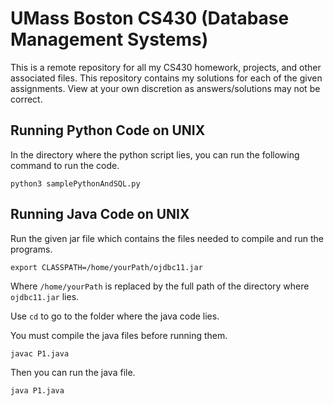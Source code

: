 # UMass Boston CS430 (Database Management Systems)

This is a remote repository for all my CS430 homework, projects, and other associated files. This repository contains my solutions for each of the given assignments. View at your own discretion as answers/solutions may not be correct.

## Running Python Code on UNIX

In the directory where the python script lies, you can run the following command to run the code.

```console
python3 samplePythonAndSQL.py
```

## Running Java Code on UNIX

Run the given jar file which contains the files needed to compile and run the programs.

```console
export CLASSPATH=/home/yourPath/ojdbc11.jar
```

Where `/home/yourPath` is replaced by the full path of the directory where `ojdbc11.jar` lies.

Use `cd` to go to the folder where the java code lies.

You must compile the java files before running them.

```console
javac P1.java
```

Then you can run the java file.

```console
java P1.java
```